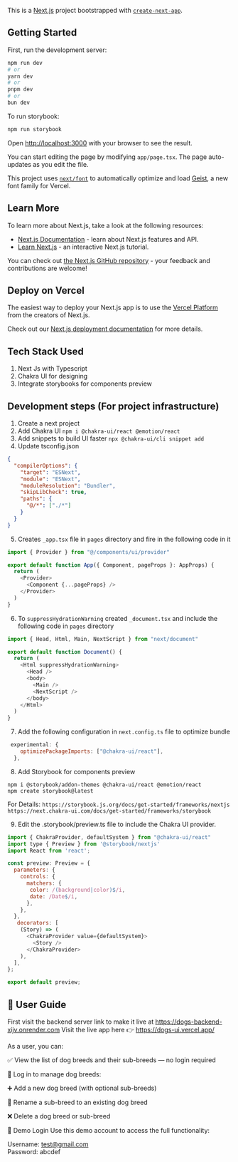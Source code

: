 This is a [Next.js](https://nextjs.org) project bootstrapped with [`create-next-app`](https://nextjs.org/docs/app/api-reference/cli/create-next-app).

## Getting Started

First, run the development server:

```bash
npm run dev
# or
yarn dev
# or
pnpm dev
# or
bun dev
```

To run storybook:
```bash
npm run storybook
```

Open [http://localhost:3000](http://localhost:3000) with your browser to see the result.

You can start editing the page by modifying `app/page.tsx`. The page auto-updates as you edit the file.

This project uses [`next/font`](https://nextjs.org/docs/app/building-your-application/optimizing/fonts) to automatically optimize and load [Geist](https://vercel.com/font), a new font family for Vercel.

## Learn More

To learn more about Next.js, take a look at the following resources:

- [Next.js Documentation](https://nextjs.org/docs) - learn about Next.js features and API.
- [Learn Next.js](https://nextjs.org/learn) - an interactive Next.js tutorial.

You can check out [the Next.js GitHub repository](https://github.com/vercel/next.js) - your feedback and contributions are welcome!

## Deploy on Vercel

The easiest way to deploy your Next.js app is to use the [Vercel Platform](https://vercel.com/new?utm_medium=default-template&filter=next.js&utm_source=create-next-app&utm_campaign=create-next-app-readme) from the creators of Next.js.

Check out our [Next.js deployment documentation](https://nextjs.org/docs/app/building-your-application/deploying) for more details.

## Tech Stack Used
1. Next Js with Typescript
2. Chakra UI for designing
3. Integrate storybooks for components preview


## Development steps (For project infrastructure)
1. Create a next project 
2. Add Chakra UI `npm i @chakra-ui/react @emotion/react`
3. Add snippets to build UI faster `npx @chakra-ui/cli snippet add`
4. Update tsconfig.json
```json
{
  "compilerOptions": {
    "target": "ESNext",
    "module": "ESNext",
    "moduleResolution": "Bundler",
    "skipLibCheck": true,
    "paths": {
      "@/*": ["./*"]
    }
  }
}
```
5. Creates `_app.tsx` file in `pages` directory and fire in the following code in it
```js
import { Provider } from "@/components/ui/provider"

export default function App({ Component, pageProps }: AppProps) {
  return (
    <Provider>
      <Component {...pageProps} />
    </Provider>
  )
}
```
6. To `suppressHydrationWarning` created `_document.tsx` and include the following code in `pages` directory
```js
import { Head, Html, Main, NextScript } from "next/document"

export default function Document() {
  return (
    <Html suppressHydrationWarning>
      <Head />
      <body>
        <Main />
        <NextScript />
      </body>
    </Html>
  )
}
```
7. Add the following configuration in `next.config.ts` file to optimize bundle
```js
 experimental: {
    optimizePackageImports: ["@chakra-ui/react"],
  },
```

8. Add Storybook for components preview 

```shell
npm i @storybook/addon-themes @chakra-ui/react @emotion/react
npm create storybook@latest
```
For Details:
`https://storybook.js.org/docs/get-started/frameworks/nextjs`
`https://next.chakra-ui.com/docs/get-started/frameworks/storybook`

9. Edit the .storybook/preview.ts file to include the Chakra UI provider.
```js
import { ChakraProvider, defaultSystem } from "@chakra-ui/react"
import type { Preview } from '@storybook/nextjs'
import React from 'react';

const preview: Preview = {
  parameters: {
    controls: {
      matchers: {
       color: /(background|color)$/i,
       date: /Date$/i,
      },
    },
  },
   decorators: [
    (Story) => (
      <ChakraProvider value={defaultSystem}>
        <Story />
      </ChakraProvider>
    ),
  ],
};

export default preview;
```
## 🐾 User Guide
First visit the backend server link to make it live at https://dogs-backend-xijv.onrender.com
Visit the live app here 👉 https://dogs-ui.vercel.app/

As a user, you can:

✅ View the list of dog breeds and their sub-breeds — no login required

🔐 Log in to manage dog breeds:

➕ Add a new dog breed (with optional sub-breeds)

📝 Rename a sub-breed to an existing dog breed

❌ Delete a dog breed or sub-breed

🧪 Demo Login
Use this demo account to access the full functionality:

Username: test@gmail.com  
Password: abcdef
